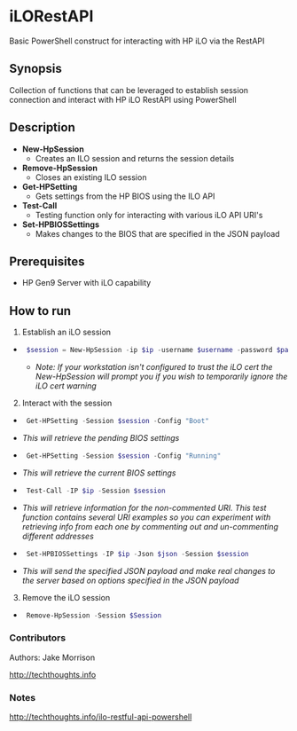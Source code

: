 # iLORestAPI
Basic PowerShell construct for interacting with HP iLO via the RestAPI

## Synopsis

Collection of functions that can be leveraged to establish session connection and interact with HP iLO RestAPI using PowerShell

## Description

* **New-HpSession**
  * Creates an ILO session and returns the session details
* **Remove-HpSession**
  * Closes an existing ILO session
* **Get-HPSetting**
  * Gets settings from the HP BIOS using the ILO API
* **Test-Call**
  * Testing function only for interacting with various iLO API URI's
* **Set-HPBIOSSettings**
  * Makes changes to the BIOS that are specified in the JSON payload

## Prerequisites

* HP Gen9 Server with iLO capability

## How to run

1. Establish an iLO session
 * ```powershell 
	$session = New-HpSession -ip $ip -username $username -password $password
	```
   * *Note: If your workstation isn't configured to trust the iLO cert the New-HpSession will prompt you if you wish to temporarily ignore the iLO cert warning*
2. Interact with the session
 * ```powershell 
	Get-HPSetting -Session $session -Config "Boot"
	```
  * *This will retrieve the pending BIOS settings*
 * ```powershell 
	Get-HPSetting -Session $session -Config "Running"
	```
  * *This will retrieve the current BIOS settings*
 * ```powershell 
	Test-Call -IP $ip -Session $session
	```
  * *This will retrieve information for the non-commented URI.  This test function contains several URI examples so you can experiment with retrieving info from each one by commenting out and un-commenting different addresses*
 * ```powershell 
	Set-HPBIOSSettings -IP $ip -Json $json -Session $session
	```
  * *This will send the specified JSON payload and make real changes to the server based on options specified in the JSON payload*
3. Remove the iLO session
 * ```powershell 
	Remove-HpSession -Session $Session
	```

### Contributors

Authors: Jake Morrison

http://techthoughts.info

### Notes

http://techthoughts.info/ilo-restful-api-powershell